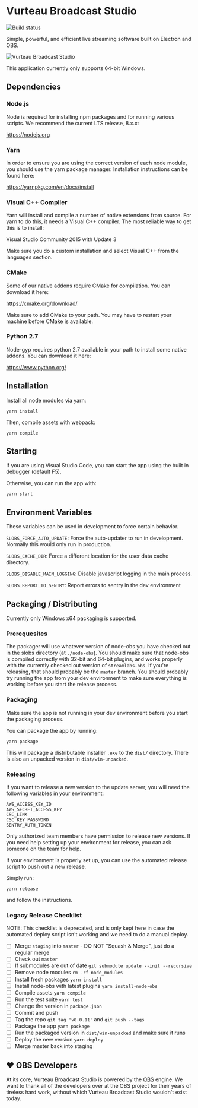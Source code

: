 # Vurteau Broadcast Studio

[![Build status](https://ci.appveyor.com/api/projects/status/xxn8immagev9o1fd/branch/staging?svg=true)](https://ci.appveyor.com/project/Streamlabs/streamlabs-obs)

Simple, powerful, and efficient live streaming software built on Electron and OBS.

![Vurteau Broadcast Studio](https://cdn.streamlabs.com/slobs/slobs-chatbox.png)

This application currently only supports 64-bit Windows.

## Dependencies

### Node.js

Node is required for installing npm packages and for running
various scripts.  We recommend the current LTS release, 8.x.x:

https://nodejs.org

### Yarn

In order to ensure you are using the correct version of each
node module, you should use the yarn package manager.
Installation instructions can be found here:

https://yarnpkg.com/en/docs/install

### Visual C++ Compiler

Yarn will install and compile a number of native extensions from
source.  For yarn to do this, it needs a Visual C++ compiler.  The
most reliable way to get this is to install:

Visual Studio Community 2015 with Update 3

Make sure you do a custom installation and select Visual C++ from
the languages section.

### CMake

Some of our native addons require CMake for compilation.  You can
download it here:

https://cmake.org/download/

Make sure to add CMake to your path. You may have to restart your
machine before CMake is available.

### Python 2.7

Node-gyp requires python 2.7 available in your path to install some
native addons.  You can download it here:

https://www.python.org/

## Installation

Install all node modules via yarn:

```
yarn install
```

Then, compile assets with webpack:

```
yarn compile
```

## Starting

If you are using Visual Studio Code, you can start the app
using the built in debugger (default F5).

Otherwise, you can run the app with:

```
yarn start
```

## Environment Variables

These variables can be used in development to force certain behavior.

`SLOBS_FORCE_AUTO_UPDATE`: Force the auto-updater to run in development. Normally
this would only run in production.

`SLOBS_CACHE_DIR`: Force a different location for the user data cache directory.

`SLOBS_DISABLE_MAIN_LOGGING`: Disable javascript logging in the main process.

`SLOBS_REPORT_TO_SENTRY`: Report errors to sentry in the dev environment

## Packaging / Distributing

Currently only Windows x64 packaging is supported.

### Prerequesites

The packager will use whatever version of node-obs you have
checked out in the slobs directory (at `./node-obs`).  You
should make sure that node-obs is compiled correctly with 32-bit
and 64-bit plugins, and works properly with the currently checked
out version of `streamlabs-obs`.  If you're releasing, that should
probably be the `master` branch.  You should probably try running
the app from your dev environment to make sure everything is
working before you start the release process.

### Packaging

Make sure the app is not running in your dev environment
before you start the packaging process.

You can package the app by running:

```
yarn package
```

This will package a distributable installer `.exe` to the `dist/`
directory.  There is also an unpacked version in `dist/win-unpacked`.

### Releasing

If you want to release a new version to the update server, you will need
the following variables in your environment:

```
AWS_ACCESS_KEY_ID
AWS_SECRET_ACCESS_KEY
CSC_LINK
CSC_KEY_PASSWORD
SENTRY_AUTH_TOKEN
```

Only authorized team members have permission to release new versions.
If you need help setting up your environment for release, you can ask
someone on the team for help.

If your environment is properly set up, you can use the automated
release script to push out a new release.

Simply run:

```
yarn release
```

and follow the instructions.

### Legacy Release Checklist

NOTE: This checklist is deprecated, and is only kept here in case
the automated deploy script isn't working and we need to do a
manual deploy.

- [ ] Merge `staging` into `master` - DO NOT "Squash & Merge", just do a regular merge
- [ ] Check out `master`
- [ ] If submodules are out of date `git submodule update --init --recursive`
- [ ] Remove node modules `rm -rf node_modules`
- [ ] Install fresh packages `yarn install`
- [ ] Install node-obs with latest plugins `yarn install-node-obs`
- [ ] Compile assets `yarn compile`
- [ ] Run the test suite `yarn test`
- [ ] Change the version in `package.json`
- [ ] Commit and push
- [ ] Tag the repo `git tag 'v0.0.11'` and `git push --tags`
- [ ] Package the app `yarn package`
- [ ] Run the packaged version in `dist/win-unpacked` and make sure it runs
- [ ] Deploy the new version `yarn deploy`
- [ ] Merge master back into staging

## ❤ OBS Developers

At its core, Vurteau Broadcast Studio is powered by the [OBS](https://obsproject.com/)
engine.  We want to thank all of the developers over at the OBS project for
their years of tireless hard work, without which Vurteau Broadcast Studio wouldn't exist today.
